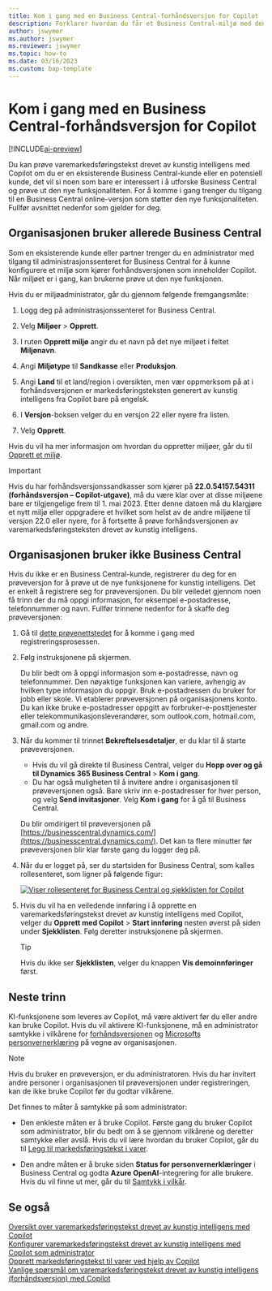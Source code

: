 ```yaml
---
title: Kom i gang med en Business Central-forhåndsversjon for Copilot
description: Forklarer hvordan du får et Business Central-miljø med den nye KI-funksjonen for generering av tekstforslag for vare-/produktbeskrivelser.
author: jswymer
ms.author: jswymer
ms.reviewer: jswymer
ms.topic: how-to
ms.date: 03/16/2023
ms.custom: bap-template
---
```


# Kom i gang med en Business Central-forhåndsversjon for Copilot

[!INCLUDE[ai-preview](includes/ai-preview.md)]

Du kan prøve varemarkedsføringstekst drevet av kunstig intelligens med Copilot om du er en eksisterende Business Central-kunde eller en potensiell kunde, det vil si noen som bare er interessert i å utforske Business Central og prøve ut den nye funksjonaliteten. For å komme i gang trenger du tilgang til en Business Central online-versjon som støtter den nye funksjonaliteten. Fullfør avsnittet nedenfor som gjelder for deg.

## Organisasjonen bruker allerede Business Central

Som en eksisterende kunde eller partner trenger du en administrator med tilgang til administrasjonssenteret for Business Central for å kunne konfigurere et miljø som kjører forhåndsversjonen som inneholder Copilot. Når miljøet er i gang, kan brukerne prøve ut den nye funksjonen.

Hvis du er miljøadministrator, går du gjennom følgende fremgangsmåte:

1. Logg deg på administrasjonssenteret for Business Central.
2. Velg **Miljøer** > **Opprett**.
3. I ruten **Opprett miljø** angir du et navn på det nye miljøet i feltet **Miljønavn**.
4. Angi **Miljøtype** til **Sandkasse** eller **Produksjon**.
5. Angi **Land** til et land/region i oversikten, men vær oppmerksom på at i forhåndsversjonen er markedsføringsteksten generert av kunstig intelligens fra Copilot bare på engelsk.
6. I **Versjon**-boksen velger du en versjon 22 eller nyere fra listen.

   <!--
   > [!IMPORTANT]
   > You must use **22.0.54157.54311 (Preview - Copilot edition)** to experience Copilot.
   -->
7. Velg **Opprett**.  

Hvis du vil ha mer informasjon om hvordan du oppretter miljøer, går du til [Opprett et miljø](/dynamics365/business-central/dev-itpro/administration/tenant-admin-center-environments#create-a-new-environment).

> [!IMPORTANT]
> Hvis du har forhåndsversjonssandkasser som kjører på **22.0.54157.54311 (forhåndsversjon – Copilot-utgave)**, må du være klar over at disse miljøene bare er tilgjengelige frem til 1. mai 2023. Etter denne datoen må du klargjøre et nytt miljø eller oppgradere et hvilket som helst av de andre miljøene til versjon 22.0 eller nyere, for å fortsette å prøve forhåndsversjonen av varemarkedsføringsteksten drevet av kunstig intelligens.

## Organisasjonen bruker ikke Business Central

Hvis du ikke er en Business Central-kunde, registrerer du deg for en prøveversjon for å prøve ut de nye funksjonene for kunstig intelligens. Det er enkelt å registrere seg for prøveversjonen. Du blir veiledet gjennom noen få trinn der du må oppgi informasjon, for eksempel e-postadresse, telefonnummer og navn. Fullfør trinnene nedenfor for å skaffe deg prøveversjonen:

1. Gå til [dette prøvenettstedet](https://go.microsoft.com/fwlink/?linkid=2227167) for å komme i gang med registreringsprosessen.
2. Følg instruksjonene på skjermen.

   Du blir bedt om å oppgi informasjon som e-postadresse, navn og telefonnummer. Den nøyaktige funksjonen kan variere, avhengig av hvilken type informasjon du oppgir. <!--But here are a couple important points to be aware of as you run through the sign-up process:--> Bruk e-postadressen du bruker for jobb eller skole. Vi etablerer prøveversjonen på organisasjonens konto. Du kan ikke bruke e-postadresser oppgitt av forbruker-e-posttjenester eller telekommunikasjonsleverandører, som outlook.com, hotmail.com, gmail.com og andre.
   
   <!-- When you get to the option for **Country or region** be sure to set this **United States**.

      > [!IMPORTANT]
      > You must set **Country or region** to **United States**; otherwise the AI-powered item marketing text with Copilot won't be available in Business Central.  -->
3. Når du kommer til trinnet **Bekreftelsesdetaljer**, er du klar til å starte prøveversjonen.

   - Hvis du vil gå direkte til Business Central, velger du **Hopp over og gå til Dynamics 365 Business Central** > **Kom i gang**.
   - Du har også muligheten til å invitere andre i organisasjonen til prøveversjonen også. Bare skriv inn e-postadresser for hver person, og velg **Send invitasjoner**. Velg **Kom i gang** for å gå til Business Central.  

   Du blir omdirigert til prøveversjonen på [https://businesscentral.dynamics.com/](https://businesscentral.dynamics.com/). Det kan ta flere minutter før prøveversjonen blir klar første gang du logger deg på.

<!--
1. On the **Let's get you started** step, enter your work or school email address, then select **Next**.

   Use your work or school email address. We'll establish your trial on your organization's account. You can't use email addresses provided by consumer email services or telecommunication providers, such as outlook.com, hotmail.com, gmail.com, and others.
3. When asked what kind of email you have, select **I got it from my organization** > **Next**.
4. On the **Create your account** step, you provide information that will help use set up a trial version of Business Central that you can sign in to.

   1. Provide a telephone number that we can use to send you a verification code. Enter a country code and number that isn't VoIP or toll free.
   2. Choose how you want us to send the verification code:
      - Select **Text me** to get the verification code in a text message.
      - Select **Call me** to get the code in a voice message.
   3. Select **Send verification code**. 
   4. When you get the code, type it in the **Enter your verification code** box, then select **Verify**.

      Once you're verified, we'll send you an email with another verification code that you'll use in the next step to complete creating your account.
   5. Fill in your first and last name.
   6. Set **Country or region** to **United States**.

      > [!IMPORTANT]
      > You must set **Country or region** to **United States**; otherwise the AI-powered item marketing text with Copilot won't be available in Business Central.  

   7. Enter a valid phone umber in the **Business telephone number** box.
   8. In the **Create password** and **Confirm password** boxes, enter a password that you want to use to sign in to Business Central. The password must at least eight characters and include at least one number, an uppercase letter, and a lower case letter.
   9. In the **Verification code** box, enter the verification code we sent you in an email, then select **Next**.
   10. When you get a prompt that your account is successfully created, select **Sign in**.
-->

4. Når du er logget på, ser du startsiden for Business Central, som kalles rollesenteret, som ligner på følgende figur:

   [![Viser rollesenteret for Business Central og sjekklisten for Copilot](media/copilot-checklist.png)](media/copilot-checklist.png#lightbox)

5. Hvis du vil ha en veiledende innføring i å opprette en varemarkedsføringstekst drevet av kunstig intelligens med Copilot, velger du **Opprett med Copilot** > **Start innføring** nesten øverst på siden under **Sjekklisten**. Følg deretter instruksjonene på skjermen.

   > [!TIP]
   > Hvis du ikke ser **Sjekklisten**, velger du knappen **Vis demoinnføringer** først.

## Neste trinn

KI-funksjonene som leveres av Copilot, må være aktivert før du eller andre kan bruke Copilot. Hvis du vil aktivere KI-funksjonene, må en administrator samtykke i vilkårene for [forhåndsversjonen](https://dynamics.microsoft.com/legaldocs/supp-dynamics365-preview/) og [Microsofts personvernerklæring](https://go.microsoft.com/fwlink/?LinkId=521839) på vegne av organisasjonen.

> [!NOTE]
> Hvis du bruker en prøveversjon, er du administratoren. Hvis du har invitert andre personer i organisasjonen til prøveversjonen under registreringen, kan de ikke bruke Copilot før du godtar vilkårene.

Det finnes to måter å samtykke på som administrator:

- Den enkleste måten er å bruke Copilot. Første gang du bruker Copilot som administrator, blir du bedt om å se gjennom vilkårene og deretter samtykke eller avslå. Hvis du vil lære hvordan du bruker Copilot, går du til [Legg til markedsføringstekst i varer](item-marketing-text.md).  

- Den andre måten er å bruke siden **Status for personvernerklæringer** i Business Central og godta **Azure OpenAI**-integrering for alle brukere. Hvis du vil finne ut mer, går du til [Samtykk i vilkår](enable-ai.md#consent-to-or-reject-preview-and-privacy-terms-and-conditions-for-all-users).

## Se også

[Oversikt over varemarkedsføringstekst drevet av kunstig intelligens med Copilot](ai-overview.md)  
[Konfigurer varemarkedsføringstekst drevet av kunstig intelligens med Copilot som administrator](enable-ai.md)  
[Opprett markedsføringstekst til varer ved hjelp av Copilot](item-marketing-text.md)  
[Vanlige spørsmål om varemarkedsføringstekst drevet av kunstig intelligens (forhåndsversjon) med Copilot](ai-faq.md)  